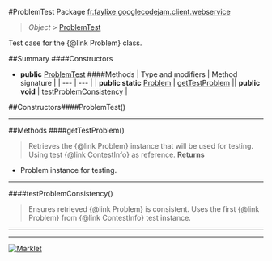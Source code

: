 #ProblemTest
Package [fr.faylixe.googlecodejam.client.webservice](README.md)<br>

> *Object* > [ProblemTest](ProblemTest.md)

Test case for the {@link Problem} class.

##Summary
####Constructors
* **public** [ProblemTest](#problemtest)
####Methods
| Type and modifiers | Method signature |
| --- | --- |
| **public static** [Problem](Problem.md) | [getTestProblem](#gettestproblem) || **public** **void** | [testProblemConsistency](#testproblemconsistency) |

##Constructors####ProblemTest()
> 

---


##Methods
####getTestProblem()
> Retrieves the {@link Problem} instance
 that will be used for testing. Using
 test {@link ContestInfo} as reference.
**Returns**
* Problem instance for testing.

---

####testProblemConsistency()
> Ensures retrieved {@link Problem} is
 consistent. Uses the first {@link Problem}
 from {@link ContestInfo} test instance.

---

---

[![Marklet](https://img.shields.io/badge/Generated%20by-Marklet-green.svg)](https://github.com/Faylixe/marklet)